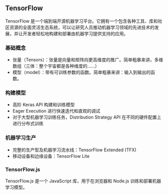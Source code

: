## TensorFlow

TensorFlow 是一个端到端开源机器学习平台。它拥有一个包含各种工具、库和社区资源的全面灵活生态系统，可以让研究人员推动机器学习领域的先进技术的发展，并让开发者轻松地构建和部署由机器学习提供支持的应用。

### 基础概念
+ 张量（Tensors）：张量是向量和矩阵向更高维度的推广。简单粗暴来讲，多维数组（三体：整个宇宙都是各种维度的……）
+ 模型（model）：带有可训练参数的函数。简单粗暴来讲：输入到输出的函数。

### 构建模型
+ 高阶 Keras API 构建和训练模型
+ Eager Execution 进行快速迭代和直观的调试
+ 对于大型机器学习训练任务，Distribution Strategy API 在不同的硬件配置上进行分布式训练

### 机器学习生产
+ 完整的生产型及机器学习流水线：TensorFlow Extended (TFX)
+ 移动设备和边缘设备：TensorFlow Lite


### TensorFlow.js
TensorFlow.js 是一个 JavaScript 库，用于在浏览器和 Node.js 训练和部署机器学习模型。
